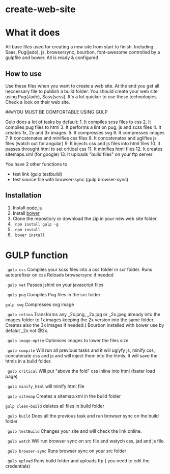 # create-web-site

# What it does
All base files used for creating a new site from start to finish. Including Saas, Pug(jade), js, browsersync, bourbon, font-awesome controlled by a gulpfile and bower. All is ready & configured

## How to use
Use these files when you want to create a web site. At the end you get all neccessary file to publish a build folder. You should create your web site using Pug(Jade), Sass(scss). It's a lot quicker to use these technologies. Check a look on their web site.

###YOU MUST BE COMFORTABLE USING GULP

Gulp does a lot of tasks by default:
    1. It compiles scss files to css
    2. It compiles pug files to html
    3. It performs a lint on pug, js and scss files
    4. It creates 1x, 2x and 3x images.
    5. It compresses svg
    6. It compresses images
    7. It concatenates and minifies css files
    8. It concatenates and uglifies js files (watch out for angular)
    9. It injects css and js files into html files
    10. It passes throught html to set critical css
    11. It minifies html files
    12. It creates sitemaps.xml (for google)
    13. It uploads "build files" on your ftp server

You have 2 other functions to
- test link (gulp testbuild)
- test source file with browser-sync (gulp browser-sync)

## Installation

  1. Install [node.js](https://nodejs.org/en/ "Node.js")
  2. Install [bower](https://bower.io "Bower")
  3. Clone the repository or download the zip in your new web site folder
  4. ``` npm install gulp -g```
  5. ``` npm install```
  6. ``` bower install```


# GULP function

``` gulp css```
Compiles your scss files into a css folder in scr folder.
Runs autoprefixer on css
Reloads browsersync if needed

``` gulp vet```
Passes jshint on your javascript files

``` gulp pug```
Compiles Pug files in the src folder

```gulp svg```
Compresses svg image

``` gulp retina```
Transforms any _2x.png, _2x.jpg or _2x.jpeg already into the images folder to 1x images keeping the 2x version into the same folder.
Creates also the 3x images if needed.( Bourbon installed with bower use by defalut _2x not @2x.

``` gulp image-optim```
Optimises images to lower the files size.

``` gulp compile```
Will run all previous tasks and it will uglyfy js, minify css, concatenate css and js and will inject them into the htmls. It will save the htmls in a build folder.

``` gulp critical```
Will put "above the fold" css inline into html (faster load page)

``` gulp minify_html```
will minify html file

``` gulp sitemap```
Creates a sitemap.xml in the build folder

```gulp clean-build```
deletes all files in build folder

``` gulp build```
Does all the previous task and run browser sync on the build folder

``` gulp testBuild```
Changes your site and will check the link online.

``` gulp watch```
Will run browser sync on src file and watych css, jad and js file.

``` gulp browser-sync```
Runs browser sync on your src folder

``` gulp upload```
Runs build folder and uploads ftp ( you need to edit the credentials)
